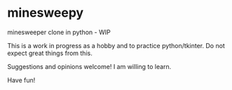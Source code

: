# minesweepy

minesweeper clone in python - WIP

This is a work in progress as a hobby and to practice python/tkinter. 
Do not expect great things from this.

Suggestions and opinions welcome!
I am willing to learn.

Have fun!